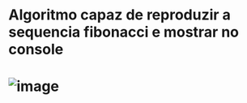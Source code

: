 <h1>Algoritmo capaz de reproduzir a sequencia fibonacci e mostrar no console<h1/>
  
![image](https://user-images.githubusercontent.com/84050945/173958037-ed0394a5-d3d2-4061-894d-a0b2854727b1.png)
